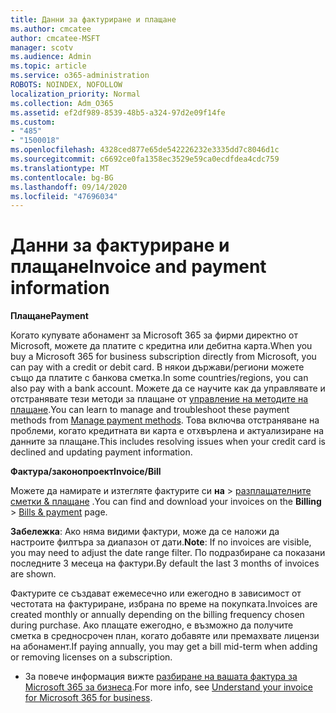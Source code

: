 ```yaml
---
title: Данни за фактуриране и плащане
ms.author: cmcatee
author: cmcatee-MSFT
manager: scotv
ms.audience: Admin
ms.topic: article
ms.service: o365-administration
ROBOTS: NOINDEX, NOFOLLOW
localization_priority: Normal
ms.collection: Adm_O365
ms.assetid: ef2df989-8539-48b5-a324-97d2e09f14fe
ms.custom:
- "485"
- "1500018"
ms.openlocfilehash: 4328ced877e65de542226232e3335dd7c8046d1c
ms.sourcegitcommit: c6692ce0fa1358ec3529e59ca0ecdfdea4cdc759
ms.translationtype: MT
ms.contentlocale: bg-BG
ms.lasthandoff: 09/14/2020
ms.locfileid: "47696034"
---
```

# <a name="invoice-and-payment-information"></a><span data-ttu-id="47071-102">Данни за фактуриране и плащане</span><span class="sxs-lookup"><span data-stu-id="47071-102">Invoice and payment information</span></span>

<span data-ttu-id="47071-103">**Плащане**</span><span class="sxs-lookup"><span data-stu-id="47071-103">**Payment**</span></span>

<span data-ttu-id="47071-104">Когато купувате абонамент за Microsoft 365 за фирми директно от Microsoft, можете да платите с кредитна или дебитна карта.</span><span class="sxs-lookup"><span data-stu-id="47071-104">When you buy a Microsoft 365 for business subscription directly from Microsoft, you can pay with a credit or debit card.</span></span>  <span data-ttu-id="47071-105">В някои държави/региони можете също да платите с банкова сметка.</span><span class="sxs-lookup"><span data-stu-id="47071-105">In some countries/regions, you can also pay with a bank account.</span></span>  <span data-ttu-id="47071-106">Можете да се научите как да управлявате и отстранявате тези методи за плащане от [управление на методите на плащане](https://docs.microsoft.com/microsoft-365/commerce/billing-and-payments/manage-payment-methods).</span><span class="sxs-lookup"><span data-stu-id="47071-106">You can learn to manage and troubleshoot these payment methods from [Manage payment methods](https://docs.microsoft.com/microsoft-365/commerce/billing-and-payments/manage-payment-methods).</span></span> <span data-ttu-id="47071-107">Това включва отстраняване на проблеми, когато кредитната ви карта е отхвърлена и актуализиране на данните за плащане.</span><span class="sxs-lookup"><span data-stu-id="47071-107">This includes resolving issues when your credit card is declined and updating payment information.</span></span>

<span data-ttu-id="47071-108">**Фактура/законопроект**</span><span class="sxs-lookup"><span data-stu-id="47071-108">**Invoice/Bill**</span></span>

<span data-ttu-id="47071-109">Можете да намирате и изтегляте фактурите си **на**  >  [разплащателните сметки & плащане](https://go.microsoft.com/fwlink/p/?linkid=848039) .</span><span class="sxs-lookup"><span data-stu-id="47071-109">You can find and download your invoices on the **Billing** > [Bills & payment](https://go.microsoft.com/fwlink/p/?linkid=848039) page.</span></span>  

<span data-ttu-id="47071-110">**Забележка**: Ако няма видими фактури, може да се наложи да настроите филтъра за диапазон от дати.</span><span class="sxs-lookup"><span data-stu-id="47071-110">**Note**: If no invoices are visible, you may need to adjust the date range filter.</span></span>  <span data-ttu-id="47071-111">По подразбиране са показани последните 3 месеца на фактури.</span><span class="sxs-lookup"><span data-stu-id="47071-111">By default the last 3 months of invoices are shown.</span></span>

<span data-ttu-id="47071-112">Фактурите се създават ежемесечно или ежегодно в зависимост от честотата на фактуриране, избрана по време на покупката.</span><span class="sxs-lookup"><span data-stu-id="47071-112">Invoices are created monthly or annually depending on the billing frequency chosen during purchase.</span></span>  <span data-ttu-id="47071-113">Ако плащате ежегодно, е възможно да получите сметка в средносрочен план, когато добавяте или премахвате лицензи на абонамент.</span><span class="sxs-lookup"><span data-stu-id="47071-113">If paying annually, you may get a bill mid-term when adding or removing licenses on a subscription.</span></span>

- <span data-ttu-id="47071-114">За повече информация вижте [разбиране на вашата фактура за Microsoft 365 за бизнеса](https://docs.microsoft.com/microsoft-365/commerce/billing-and-payments/understand-your-invoice2).</span><span class="sxs-lookup"><span data-stu-id="47071-114">For more info, see [Understand your invoice for Microsoft 365 for business](https://docs.microsoft.com/microsoft-365/commerce/billing-and-payments/understand-your-invoice2).</span></span>